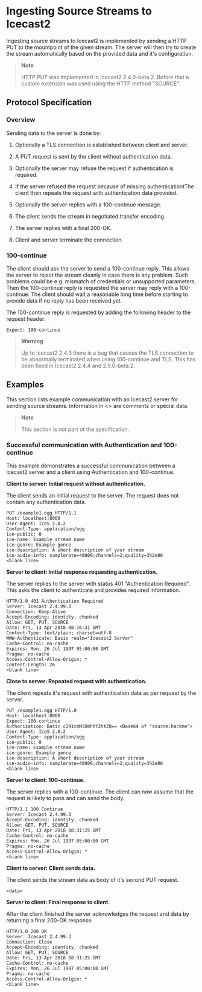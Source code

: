 Ingesting Source Streams to Icecast2
====================================

Ingesting source streams to Icecast2 is implemented by sending a HTTP PUT to the mountpoint of the given stream. The server will then try to create the stream automatically based on the provided data and it's configuration.

> **Note**
>
> HTTP PUT was implemented in Icecast2 2.4.0-beta.2. Before that a custom extension was used using the HTTP method "SOURCE".

Protocol Specification
----------------------

### Overview

Sending data to the server is done by:

1.  Optionally a TLS connection is established between client and server.

2.  A PUT request is sent by the client without authentication data.

3.  Optionally the server may refuse the request if authentication is required.

4.  If the server refused the request because of missing authenticationtThe client then repeats the request with authentication data provided.

5.  Optionally the server replies with a 100-continue message.

6.  The client sends the stream in negotiated transfer encoding.

7.  The server replies with a final 200-OK.

8.  Client and server terminate the connection.

### 100-continue

The client should ask the server to send a 100-continue reply. This allows the server to reject the stream cleanly in case there is any problem. Such problems could be e.g. mismatch of credentials or unsupported parameters. Then the 100-continue reply is requested the server may reply with a 100-continue. The client should wait a reasonable long time before starting to provide data if no reply has been received yet.

The 100-continue reply is requested by adding the following header to the request header:

    Expect: 100-continue

> **Warning**
>
> Up to Icecast2 2.4.3 there is a bug that causes the TLS connection to be abnormally terminated when using 100-continue and TLS. This has been fixed in Icecast2 2.4.4 and 2.5.0-beta.2.

Examples
--------

This section lists example communication with an Icecast2 server for sending source streams. Information in &lt;&gt; are comments or special data.

> **Note**
>
> This section is not part of the specification.

### Successful communication with Authentication and 100-continue

This example demonstrates a successful communication between a Icecast2 server and a client using Authentication and 100-continue.

**Client to server: Initial request without authentication.**

The client sends an initial request to the server. The request does not contain any authentication data.

    PUT /example1.ogg HTTP/1.1
    Host: localhost:8000
    User-Agent: IceS 2.0.2
    Content-Type: application/ogg
    ice-public: 0
    ice-name: Example stream name
    ice-genre: Example genre
    ice-description: A short description of your stream
    ice-audio-info: samplerate=48000;channels=2;quality=3%2e00
    <blank line>

**Server to client: Initial response requesting authentication.**

The server replies to the server with status 401 "Authentication Required". This asks the client to authenticate and provides required information.

    HTTP/1.0 401 Authentication Required
    Server: Icecast 2.4.99.3
    Connection: Keep-Alive
    Accept-Encoding: identity, chunked
    Allow: GET, PUT, SOURCE
    Date: Fri, 13 Apr 2018 08:16:31 GMT
    Content-Type: text/plain; charset=utf-8
    WWW-Authenticate: Basic realm="Icecast2 Server"
    Cache-Control: no-cache
    Expires: Mon, 26 Jul 1997 05:00:00 GMT
    Pragma: no-cache
    Access-Control-Allow-Origin: *
    Content-Length: 26
    <blank line>

**Close to server: Repeated request with authentication.**

The client repeats it's request with authentication data as per request by the server.

    PUT /example1.ogg HTTP/1.0
    Host: localhost:8000
    Expect: 100-continue
    Authorization: Basic c291cmNlOmhhY2ttZQ== <Base64 of "source:hackme">
    User-Agent: IceS 2.0.2
    Content-Type: application/ogg
    ice-public: 0
    ice-name: Example stream name
    ice-genre: Example genre
    ice-description: A short description of your stream
    ice-audio-info: samplerate=48000;channels=2;quality=3%2e00
    <blank line>

**Server to client: 100-continue.**

The server replies with a 100-continue. The client can now assume that the request is likely to pass and can send the body.

    HTTP/1.1 100 Continue
    Server: Icecast 2.4.99.3
    Accept-Encoding: identity, chunked
    Allow: GET, PUT, SOURCE
    Date: Fri, 13 Apr 2018 08:31:25 GMT
    Cache-Control: no-cache
    Expires: Mon, 26 Jul 1997 05:00:00 GMT
    Pragma: no-cache
    Access-Control-Allow-Origin: *
    <blank line>

**Client to server: Client sends data.**

The client sends the stream data as body of it's second PUT request.

    <data>

**Server to client: Final response to client.**

After the client finished the server acknowledges the request and data by returning a final 200-OK response.

    HTTP/1.0 200 OK
    Server: Icecast 2.4.99.3
    Connection: Close
    Accept-Encoding: identity, chunked
    Allow: GET, PUT, SOURCE
    Date: Fri, 13 Apr 2018 08:31:25 GMT
    Cache-Control: no-cache
    Expires: Mon, 26 Jul 1997 05:00:00 GMT
    Pragma: no-cache
    Access-Control-Allow-Origin: *
    <blank line>
